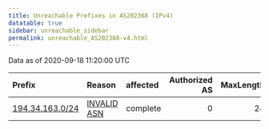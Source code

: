 ```yaml
---
title: Unreachable Prefixes in AS202368 (IPv4)
datatable: true
sidebar: unreachable_sidebar
permalink: unreachable_AS202368-v4.html
---
```


Data as of 2020-09-18 11:20:00 UTC


<div class="datatable-begin"></div>

| Prefix                                                   | Reason                                                                                                  | affected   |   Authorized AS |   MaxLength | Anchor                                         |   unreachable /24s |
|:---------------------------------------------------------|:--------------------------------------------------------------------------------------------------------|:-----------|----------------:|------------:|:-----------------------------------------------|-------------------:|
| [194.34.163.0/24](https://stat.ripe.net/194.34.163.0/24) | [INVALID ASN](https://rpki-validator.ripe.net/announcement-preview?asn=AS202368&prefix=194.34.163.0/24) | complete   |               0 |          24 | [RIPE](unreachable_RIPE_NCC_RPKI_Root-v4.html) |                  1 |

<div class="datatable-end"></div>